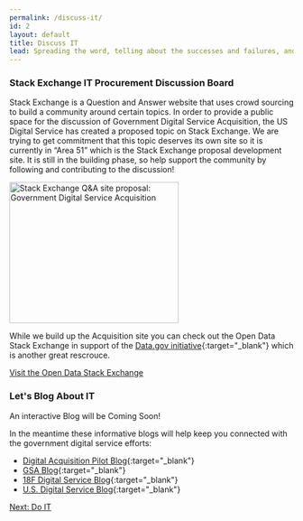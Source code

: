 ```yaml
---
permalink: /discuss-it/
id: 2
layout: default
title: Discuss IT
lead: Spreading the word, telling about the successes and failures, and having a place to ask questions from experts is an effective way to crowdsource common challenges. Digital communities thrive on the viral experience and the acquisition community should take advantage of this trend.
---
```


### Stack Exchange IT Procurement Discussion Board

Stack Exchange is a Question and Answer website that uses crowd sourcing to build a community around certain topics. In order to provide a public space for the discussion of Government Digital Service Acquisition, the US Digital Service has created a proposed topic on Stack Exchange. We are trying to get commitment that this topic deserves its own site so it is currently in “Area 51” which is the Stack Exchange proposal development site. It is still in the building phase, so help support the community by following and contributing to the discussion!

<a href="http://area51.stackexchange.com/proposals/99212/government-digital-service-acquisition?referrer=iNHbk2AgvcMZB5sSV0mPNA2"><img src="http://area51.stackexchange.com/ads/proposal/99212.png" width="300" height="250" alt="Stack Exchange Q&A site proposal: Government Digital Service Acquisition" /></a>

While we build up the Acquisition site you can check out the Open Data Stack Exchange in support of the [Data.gov initiative](https://www.data.gov/){:target="_blank"} which is another great rescrouce.

<a class="usa-button-outline usa-button-active" type="button" target="blank" href="http://opendata.stackexchange.com/">Visit the Open Data Stack Exchange</a>

### Let's Blog About IT

An interactive Blog will be Coming Soon!

In the meantime these informative blogs will help keep you connected with the government digital service efforts:

- [Digital Acquisition Pilot Blog](https://digitalacquisitionpilot.wordpress.com/){:target="_blank"}
- [GSA Blog](http://gsablogs.gsa.gov/gsablog/){:target="_blank"}
- [18F Digital Service Blog](https://18f.gsa.gov/blog/){:target="_blank"}
- [U.S. Digital Service Blog](https://medium.com/@USDigitalService){:target="_blank"}

<a class="usa-button" type="button" href="{{ site.baseurl }}/do-IT">Next: Do IT</a>

